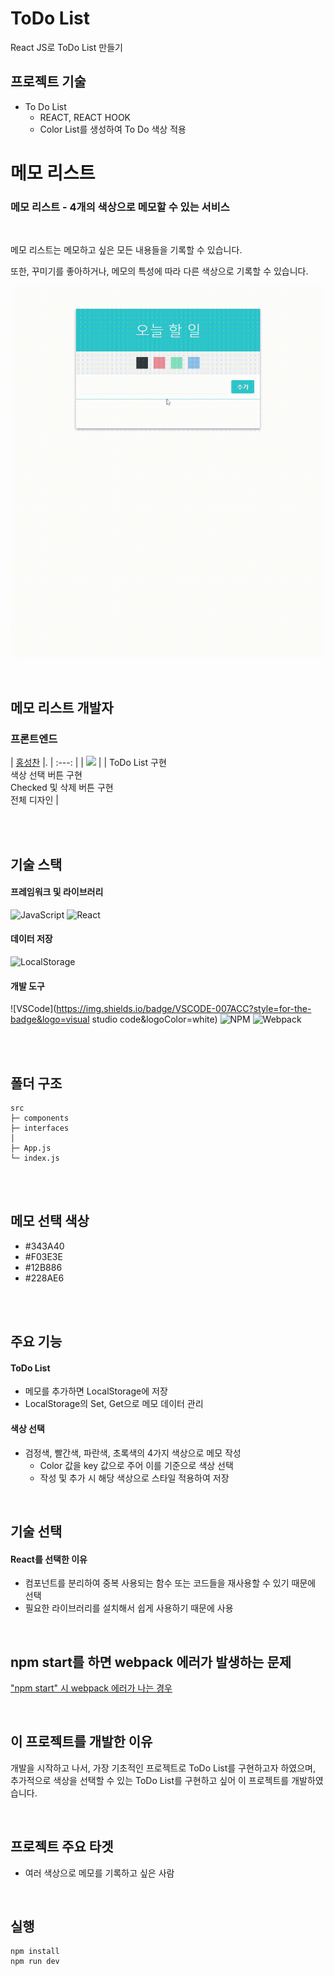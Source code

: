# ToDo List
React JS로 ToDo List 만들기

## 프로젝트 기술
* To Do List   
    * REACT, REACT HOOK
    * Color List를 생성하여 To Do 색상 적용   

# 메모 리스트

### **메모 리스트** - 4개의 색상으로 메모할 수 있는 서비스

<br/>

메모 리스트는 메모하고 싶은 모든 내용들을 기록할 수 있습니다.   

또한, 꾸미기를 좋아하거나, 메모의 특성에 따라 다른 색상으로 기록할 수 있습니다.   

![todo_list](https://github.com/Hschan2/ToyProject/blob/master/React_todo_List/public/todo_list.gif?raw=true)

<br/>

## 메모 리스트 개발자

### 프론트엔드
| [홍성찬](https://github.com/Hschan2) |.
| :---: |
| ![](https://avatars.githubusercontent.com/u/39434913?v=4) |
| ToDo List 구현 <br/> 색상 선택 버튼 구현 <br/> Checked 및 삭제 버튼 구현 <br/>전체 디자인 |

<br/>
<br/>

## 기술 스택

#### 프레임워크 및 라이브러리
![JavaScript](https://img.shields.io/badge/javascript-%23323330.svg?style=for-the-badge&logo=javascript&logoColor=%23F7DF1E)
![React](https://img.shields.io/badge/react-61DAFB?style=for-the-badge&logo=react&logoColor=black)

#### 데이터 저장
![LocalStorage](https://img.shields.io/badge/LocalStorage-%23323330.svg?style=for-the-badge&logo=LocalStorage&logoColor=%23F7DF1E)

#### 개발 도구
![VSCode](https://img.shields.io/badge/VSCODE-007ACC?style=for-the-badge&logo=visual studio code&logoColor=white)
![NPM](https://img.shields.io/badge/NPM-CB3837?style=for-the-badge)
![Webpack](https://img.shields.io/badge/Webpack-8DD6F9?style=for-the-badge)

<br/>
<br/>

## 폴더 구조
```
src
├─ components
├─ interfaces
│
├─ App.js
└─ index.js
```

<br/>
<br/>

## 메모 선택 색상
* #343A40
* #F03E3E
* #12B886
* #228AE6

<br/>
<br/>

## 주요 기능
#### ToDo List
* 메모를 추가하면 LocalStorage에 저장
* LocalStorage의 Set, Get으로 메모 데이터 관리

#### 색상 선택
* 검정색, 빨간색, 파란색, 초록색의 4가지 색상으로 메모 작성
    * Color 값을 key 값으로 주어 이를 기준으로 색상 선택
    * 작성 및 추가 시 해당 색상으로 스타일 적용하여 저장

<br/>

## 기술 선택
#### React를 선택한 이유
* 컴포넌트를 분리하여 중복 사용되는 함수 또는 코드들을 재사용할 수 있기 때문에 선택
* 필요한 라이브러리를 설치해서 쉽게 사용하기 때문에 사용

<br/>

## npm start를 하면 webpack 에러가 발생하는 문제
["npm start" 시 webpack 에러가 나는 경우](https://hseongchan2.tistory.com/100)

<br/>

## 이 프로젝트를 개발한 이유
개발을 시작하고 나서, 가장 기초적인 프로젝트로 ToDo List를 구현하고자 하였으며, 추가적으로 색상을 선택할 수 있는 ToDo List를 구현하고 싶어 이 프로젝트를 개발하였습니다.   

<br/>

## 프로젝트 주요 타겟
* 여러 색상으로 메모를 기록하고 싶은 사람

<br/>

## 실행
```
npm install
npm run dev
```